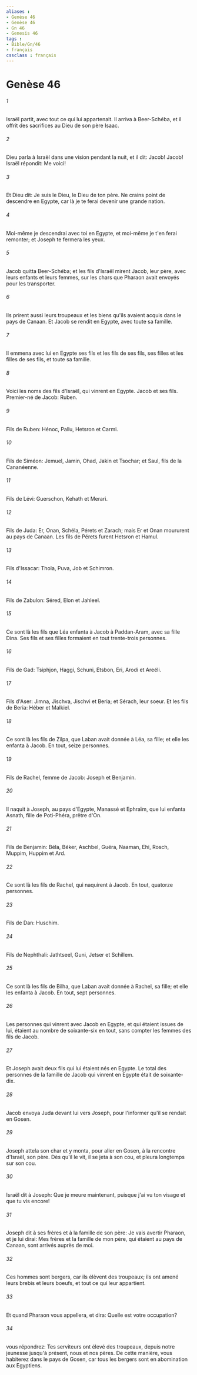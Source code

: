 ```yaml
---
aliases : 
- Genèse 46
- Genèse 46
- Gn 46
- Genesis 46
tags : 
- Bible/Gn/46
- français
cssclass : français
---
```


# Genèse 46

###### 1
Israël partit, avec tout ce qui lui appartenait. Il arriva à Beer-Schéba, et il offrit des sacrifices au Dieu de son père Isaac.
###### 2
Dieu parla à Israël dans une vision pendant la nuit, et il dit: Jacob! Jacob! Israël répondit: Me voici!
###### 3
Et Dieu dit: Je suis le Dieu, le Dieu de ton père. Ne crains point de descendre en Egypte, car là je te ferai devenir une grande nation.
###### 4
Moi-même je descendrai avec toi en Egypte, et moi-même je t'en ferai remonter; et Joseph te fermera les yeux.
###### 5
Jacob quitta Beer-Schéba; et les fils d'Israël mirent Jacob, leur père, avec leurs enfants et leurs femmes, sur les chars que Pharaon avait envoyés pour les transporter.
###### 6
Ils prirent aussi leurs troupeaux et les biens qu'ils avaient acquis dans le pays de Canaan. Et Jacob se rendit en Egypte, avec toute sa famille.
###### 7
Il emmena avec lui en Egypte ses fils et les fils de ses fils, ses filles et les filles de ses fils, et toute sa famille.
###### 8
Voici les noms des fils d'Israël, qui vinrent en Egypte. Jacob et ses fils. Premier-né de Jacob: Ruben.
###### 9
Fils de Ruben: Hénoc, Pallu, Hetsron et Carmi.
###### 10
Fils de Siméon: Jemuel, Jamin, Ohad, Jakin et Tsochar; et Saul, fils de la Cananéenne.
###### 11
Fils de Lévi: Guerschon, Kehath et Merari.
###### 12
Fils de Juda: Er, Onan, Schéla, Pérets et Zarach; mais Er et Onan moururent au pays de Canaan. Les fils de Pérets furent Hetsron et Hamul.
###### 13
Fils d'Issacar: Thola, Puva, Job et Schimron.
###### 14
Fils de Zabulon: Séred, Elon et Jahleel.
###### 15
Ce sont là les fils que Léa enfanta à Jacob à Paddan-Aram, avec sa fille Dina. Ses fils et ses filles formaient en tout trente-trois personnes.
###### 16
Fils de Gad: Tsiphjon, Haggi, Schuni, Etsbon, Eri, Arodi et Areéli.
###### 17
Fils d'Aser: Jimna, Jischva, Jischvi et Beria; et Sérach, leur soeur. Et les fils de Beria: Héber et Malkiel.
###### 18
Ce sont là les fils de Zilpa, que Laban avait donnée à Léa, sa fille; et elle les enfanta à Jacob. En tout, seize personnes.
###### 19
Fils de Rachel, femme de Jacob: Joseph et Benjamin.
###### 20
Il naquit à Joseph, au pays d'Egypte, Manassé et Ephraïm, que lui enfanta Asnath, fille de Poti-Phéra, prêtre d'On.
###### 21
Fils de Benjamin: Béla, Béker, Aschbel, Guéra, Naaman, Ehi, Rosch, Muppim, Huppim et Ard.
###### 22
Ce sont là les fils de Rachel, qui naquirent à Jacob. En tout, quatorze personnes.
###### 23
Fils de Dan: Huschim.
###### 24
Fils de Nephthali: Jathtseel, Guni, Jetser et Schillem.
###### 25
Ce sont là les fils de Bilha, que Laban avait donnée à Rachel, sa fille; et elle les enfanta à Jacob. En tout, sept personnes.
###### 26
Les personnes qui vinrent avec Jacob en Egypte, et qui étaient issues de lui, étaient au nombre de soixante-six en tout, sans compter les femmes des fils de Jacob.
###### 27
Et Joseph avait deux fils qui lui étaient nés en Egypte. Le total des personnes de la famille de Jacob qui vinrent en Egypte était de soixante-dix.
###### 28
Jacob envoya Juda devant lui vers Joseph, pour l'informer qu'il se rendait en Gosen.
###### 29
Joseph attela son char et y monta, pour aller en Gosen, à la rencontre d'Israël, son père. Dès qu'il le vit, il se jeta à son cou, et pleura longtemps sur son cou.
###### 30
Israël dit à Joseph: Que je meure maintenant, puisque j'ai vu ton visage et que tu vis encore!
###### 31
Joseph dit à ses frères et à la famille de son père: Je vais avertir Pharaon, et je lui dirai: Mes frères et la famille de mon père, qui étaient au pays de Canaan, sont arrivés auprès de moi.
###### 32
Ces hommes sont bergers, car ils élèvent des troupeaux; ils ont amené leurs brebis et leurs boeufs, et tout ce qui leur appartient.
###### 33
Et quand Pharaon vous appellera, et dira: Quelle est votre occupation?
###### 34
vous répondrez: Tes serviteurs ont élevé des troupeaux, depuis notre jeunesse jusqu'à présent, nous et nos pères. De cette manière, vous habiterez dans le pays de Gosen, car tous les bergers sont en abomination aux Egyptiens.
